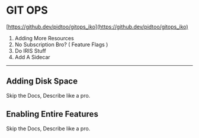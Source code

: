 <!-- .slide: data-background="#E6F7FF" -->

# GIT OPS <!-- .element: class="r-fit-text" -->

[https://github.dev/pidtoo/gitops_iko](https://github.dev/pidtoo/gitops_iko)

1. Adding More Resources
2. No Subscription Bro? ( Feature Flags ) 
3. Do IRIS Stuff  
4. Add A Sidecar 

---

<section data-transition="none">

## Adding Disk Space
Skip the Docs, Describe like a pro.


</section>

<section data-transition="none">

## Enabling Entire Features
Skip the Docs, Describe like a pro.


</section>


